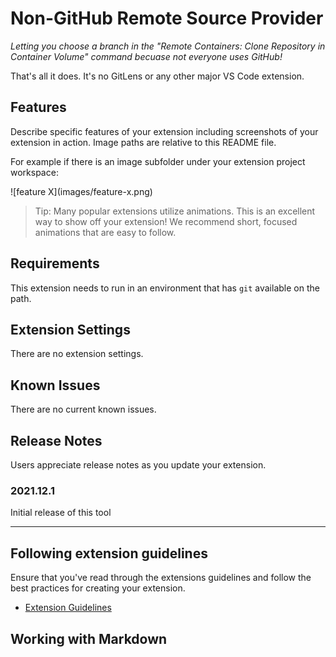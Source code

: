 # Non-GitHub Remote Source Provider

*Letting you choose a branch in the "Remote Containers: Clone Repository in Container Volume" command becuase not everyone uses GitHub!*

That's all it does. It's no GitLens or any other major VS Code extension.

## Features

Describe specific features of your extension including screenshots of your extension in action. Image paths are relative to this README file.

For example if there is an image subfolder under your extension project workspace:

\!\[feature X\]\(images/feature-x.png\)

> Tip: Many popular extensions utilize animations. This is an excellent way to show off your extension! We recommend short, focused animations that are easy to follow.

## Requirements

This extension needs to run in an environment that has `git` available on the path.

## Extension Settings

There are no extension settings.

## Known Issues

There are no current known issues.

## Release Notes

Users appreciate release notes as you update your extension.

### 2021.12.1

Initial release of this tool


-----------------------------------------------------------------------------------------------------------
## Following extension guidelines

Ensure that you've read through the extensions guidelines and follow the best practices for creating your extension.

* [Extension Guidelines](https://code.visualstudio.com/api/references/extension-guidelines)

## Working with Markdown
